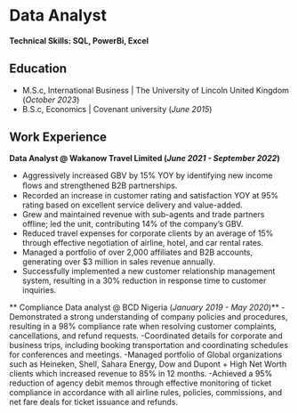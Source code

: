 # Data Analyst

#### Technical Skills:  SQL, PowerBi, Excel

## Education						       		
- M.S.c, International Business	| The University of Lincoln United Kingdom (_October 2023_)	 			        		
- B.S.c, Economics | Covenant university (_June 2015_)

## Work Experience
**Data Analyst @ Wakanow Travel Limited (_June 2021 - September 2022_)**
- Aggressively increased GBV by 15% YOY by identifying new income ﬂows and strengthened B2B partnerships.
- Recorded an increase in customer rating and satisfaction YOY at 95% rating based on excellent service delivery and value-added.
- Grew and maintained revenue with sub-agents and trade partners offline; led the unit, contributing 14% of the company’s GBV.
- Reduced travel expenses for corporate clients by an average of 15% through effective negotiation of airline, hotel, and car rental rates.
- Managed a portfolio of over 2,000 affiliates and B2B accounts, generating over $3 million in sales revenue annually. 
- Successfully implemented a new customer relationship management system, resulting in a 30% reduction in response time to customer inquiries.

** Compliance Data analyst @ BCD Nigeria (_January 2019 - May 2020_)**
-Demonstrated a strong understanding of company policies and procedures, resulting in a 98% compliance rate when resolving customer 
 complaints, cancellations, and refund requests. 
-Coordinated details for corporate and business trips, including booking transportation and coordinating schedules for conferences and 
 meetings. 
-Managed portfolio of Global organizations such as Heineken, Shell, Sahara Energy, Dow and Dupont + High Net Worth clients which increased 
 revenue to 85% in 12 months.
-Achieved a 95% reduction of agency debit memos through effective monitoring of ticket compliance in accordance with all airline rules, 
 policies, commissions, and net fare deals for ticket issuance and refunds.
